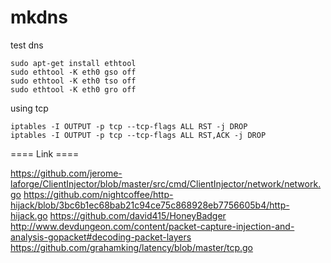 mkdns
=====
test dns
```
sudo apt-get install ethtool
sudo ethtool -K eth0 gso off
sudo ethtool -K eth0 tso off
sudo ethtool -K eth0 gro off
```

using tcp
```
iptables -I OUTPUT -p tcp --tcp-flags ALL RST -j DROP
iptables -I OUTPUT -p tcp --tcp-flags ALL RST,ACK -j DROP
```

==== Link ====

https://github.com/jerome-laforge/ClientInjector/blob/master/src/cmd/ClientInjector/network/network.go
https://github.com/nightcoffee/http-hijack/blob/3bc6b1ec68bab21c94ce75c868928eb7756605b4/http-hijack.go
https://github.com/david415/HoneyBadger
http://www.devdungeon.com/content/packet-capture-injection-and-analysis-gopacket#decoding-packet-layers
https://github.com/grahamking/latency/blob/master/tcp.go
